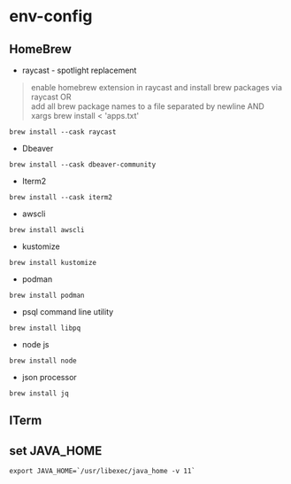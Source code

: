 # env-config
## HomeBrew 
- raycast - spotlight replacement <br>
> enable homebrew extension in raycast and install brew packages via raycast  OR <br>
> add all brew package names to a file separated by newline AND <br>
> xargs brew install < 'apps.txt' <br>

``` console
brew install --cask raycast
```
- Dbeaver
```console
brew install --cask dbeaver-community 
```
- Iterm2
```console
brew install --cask iterm2
```

- awscli
```console
brew install awscli 
```
- kustomize
``` console
brew install kustomize
```
- podman
```console
brew install podman
```
- psql command line utility
```console
brew install libpq 
```
- node js
```console
brew install node
```
- json processor
```console
brew install jq
```

## ITerm


## set JAVA_HOME
```
export JAVA_HOME=`/usr/libexec/java_home -v 11`
```
